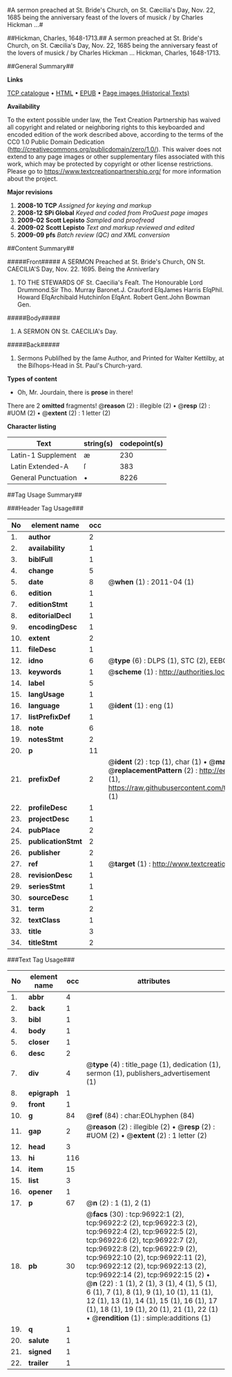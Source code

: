 #A sermon preached at St. Bride's Church, on St. Cæcilia's Day, Nov. 22, 1685 being the anniversary feast of the lovers of musick / by Charles Hickman ...#

##Hickman, Charles, 1648-1713.##
A sermon preached at St. Bride's Church, on St. Cæcilia's Day, Nov. 22, 1685 being the anniversary feast of the lovers of musick / by Charles Hickman ...
Hickman, Charles, 1648-1713.

##General Summary##

**Links**

[TCP catalogue](http://www.ota.ox.ac.uk/tcp/)  • 
[HTML](http://tei.it.ox.ac.uk/tcp/Texts-HTML/free/A43/A43706.html)  • 
[EPUB](http://tei.it.ox.ac.uk/tcp/Texts-EPUB/free/A43/A43706.epub) • 
[Page images (Historical Texts)](https://historicaltexts.jisc.ac.uk/eebo-13046171e)

**Availability**

To the extent possible under law, the Text Creation Partnership has waived all copyright and related or neighboring rights to this keyboarded and encoded edition of the work described above, according to the terms of the CC0 1.0 Public Domain Dedication (http://creativecommons.org/publicdomain/zero/1.0/). This waiver does not extend to any page images or other supplementary files associated with this work, which may be protected by copyright or other license restrictions. Please go to https://www.textcreationpartnership.org/ for more information about the project.

**Major revisions**

1. __2008-10__ __TCP__ *Assigned for keying and markup*
1. __2008-12__ __SPi Global__ *Keyed and coded from ProQuest page images*
1. __2009-02__ __Scott Lepisto__ *Sampled and proofread*
1. __2009-02__ __Scott Lepisto__ *Text and markup reviewed and edited*
1. __2009-09__ __pfs__ *Batch review (QC) and XML conversion*

##Content Summary##

#####Front#####
A SERMON Preached at St. Bride's Church, ON St. CAECILIA'S Day, Nov. 22. 1695. Being the Anniverſary
1. TO THE STEWARDS OF St. Caecilia's Feaſt.
The Honourable Lord Drummond.Sir Tho. Murray Baronet.J. Crauford EſqJames Harris EſqPhil. Howard EſqArchibald Hutchinſon EſqAnt. Robert Gent.John Bowman Gen.

#####Body#####

1. A SERMON ON St. CAECILIA's Day.

#####Back#####

1. Sermons Publiſhed by the ſame Author, and Printed for Walter Kettilby, at the Biſhops-Head in St. Paul's Church-yard.

**Types of content**

  * Oh, Mr. Jourdain, there is **prose** in there!

There are 2 **omitted** fragments! 
 @__reason__ (2) : illegible (2)  •  @__resp__ (2) : #UOM (2)  •  @__extent__ (2) : 1 letter (2)

**Character listing**


|Text|string(s)|codepoint(s)|
|---|---|---|
|Latin-1 Supplement|æ|230|
|Latin Extended-A|ſ|383|
|General Punctuation|•|8226|

##Tag Usage Summary##

###Header Tag Usage###

|No|element name|occ|attributes|
|---|---|---|---|
|1.|__author__|2||
|2.|__availability__|1||
|3.|__biblFull__|1||
|4.|__change__|5||
|5.|__date__|8| @__when__ (1) : 2011-04 (1)|
|6.|__edition__|1||
|7.|__editionStmt__|1||
|8.|__editorialDecl__|1||
|9.|__encodingDesc__|1||
|10.|__extent__|2||
|11.|__fileDesc__|1||
|12.|__idno__|6| @__type__ (6) : DLPS (1), STC (2), EEBO-CITATION (1), OCLC (1), VID (1)|
|13.|__keywords__|1| @__scheme__ (1) : http://authorities.loc.gov/ (1)|
|14.|__label__|5||
|15.|__langUsage__|1||
|16.|__language__|1| @__ident__ (1) : eng (1)|
|17.|__listPrefixDef__|1||
|18.|__note__|6||
|19.|__notesStmt__|2||
|20.|__p__|11||
|21.|__prefixDef__|2| @__ident__ (2) : tcp (1), char (1)  •  @__matchPattern__ (2) : ([0-9\-]+):([0-9IVX]+) (1), (.+) (1)  •  @__replacementPattern__ (2) : http://eebo.chadwyck.com/downloadtiff?vid=$1&page=$2 (1), https://raw.githubusercontent.com/textcreationpartnership/Texts/master/tcpchars.xml#$1 (1)|
|22.|__profileDesc__|1||
|23.|__projectDesc__|1||
|24.|__pubPlace__|2||
|25.|__publicationStmt__|2||
|26.|__publisher__|2||
|27.|__ref__|1| @__target__ (1) : http://www.textcreationpartnership.org/docs/. (1)|
|28.|__revisionDesc__|1||
|29.|__seriesStmt__|1||
|30.|__sourceDesc__|1||
|31.|__term__|2||
|32.|__textClass__|1||
|33.|__title__|3||
|34.|__titleStmt__|2||


###Text Tag Usage###

|No|element name|occ|attributes|
|---|---|---|---|
|1.|__abbr__|4||
|2.|__back__|1||
|3.|__bibl__|1||
|4.|__body__|1||
|5.|__closer__|1||
|6.|__desc__|2||
|7.|__div__|4| @__type__ (4) : title_page (1), dedication (1), sermon (1), publishers_advertisement (1)|
|8.|__epigraph__|1||
|9.|__front__|1||
|10.|__g__|84| @__ref__ (84) : char:EOLhyphen (84)|
|11.|__gap__|2| @__reason__ (2) : illegible (2)  •  @__resp__ (2) : #UOM (2)  •  @__extent__ (2) : 1 letter (2)|
|12.|__head__|3||
|13.|__hi__|116||
|14.|__item__|15||
|15.|__list__|3||
|16.|__opener__|1||
|17.|__p__|67| @__n__ (2) : 1 (1), 2 (1)|
|18.|__pb__|30| @__facs__ (30) : tcp:96922:1 (2), tcp:96922:2 (2), tcp:96922:3 (2), tcp:96922:4 (2), tcp:96922:5 (2), tcp:96922:6 (2), tcp:96922:7 (2), tcp:96922:8 (2), tcp:96922:9 (2), tcp:96922:10 (2), tcp:96922:11 (2), tcp:96922:12 (2), tcp:96922:13 (2), tcp:96922:14 (2), tcp:96922:15 (2)  •  @__n__ (22) : 1 (1), 2 (1), 3 (1), 4 (1), 5 (1), 6 (1), 7 (1), 8 (1), 9 (1), 10 (1), 11 (1), 12 (1), 13 (1), 14 (1), 15 (1), 16 (1), 17 (1), 18 (1), 19 (1), 20 (1), 21 (1), 22 (1)  •  @__rendition__ (1) : simple:additions (1)|
|19.|__q__|1||
|20.|__salute__|1||
|21.|__signed__|1||
|22.|__trailer__|1||
